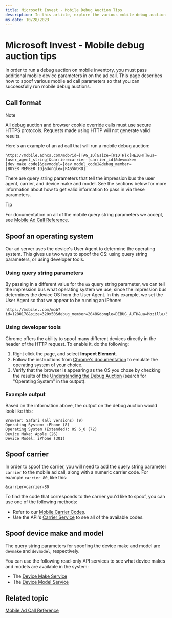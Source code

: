 ```yaml
---
title: Microsoft Invest - Mobile Debug Auction Tips
description: In this article, explore the various mobile debug auction tips, ad call format, query string parameters, and ways to spoof an operating system.
ms.date: 10/28/2023
---
```


# Microsoft Invest - Mobile debug auction tips

In order to run a debug auction on mobile inventory, you must pass additional mobile device parameters in on the ad call. This page
describes how to spoof various mobile ad call parameters so that you can successfully run mobile debug auctions.

## Call format

> [!NOTE]
> All debug auction and browser cookie override calls must use secure HTTPS protocols. Requests made using HTTP will not generate valid results.

Here's an example of an ad call that will run a mobile debug auction:

```
https://mobile.adnxs.com/mob?id=[TAG_ID]&size=[WIDTH}x[HEIGHT]&ua=[user_agent_string]&carrier=carrier-[carrier_id]&devmake=[dev_make_code]&devmodel=[dev_model_code]&debug_member=[BUYER_MEMBER_ID]&dongle=[PASSWORD]
```

There are query string parameters that tell the impression bus the user agent, carrier, and device make and model. See the sections below for more information about how to get valid information to pass in via these parameters.

> [!TIP]
> For documentation on all of the mobile query string parameters we accept, see [Mobile Ad Call Reference](mobile-ad-call-reference.md).

## Spoof an operating system

Our ad server uses the device's User Agent to determine the operating system. This gives us two ways to spoof the OS: using query string
parameters, or using developer tools.

### Using query string parameters

By passing in a different value for the `ua` query string parameter, we can tell the impression bus what operating system we use, since the impression bus determines the device OS from the User Agent. In this example, we set the User Agent so that we appear to be running an
iPhone:

```
https://mobile..com/mob?id=1280178&size=320x50&debug_member=2048&dongle=DEBUG_AUTH&ua=Mozilla/5.0%20(iPhone;%20CPU%20iPhone%20OS%206_0%20like%20Mac%20OS%20X)%20AppleWebKit/536.26%20(KHTML,%20like%20Gecko)%20Version/6.0%20Mobile/10A5376e%20Safari/8536.25
```

### Using developer tools

Chrome offers the ability to spoof many different devices directly in the header of the HTTP request. To enable it, do the following:

1. Right click the page, and select **Inspect Element**.
1. Follow the instructions from [Chrome's documentation](https://developers.google.com/chrome-developer-tools/docs/mobile-emulation) to emulate the operating system of your choice.
1. Verify that the browser is appearing as the OS you chose by checking the results of the [Understanding the Debug Auction](understanding-the-debug-auction.md) (search for "Operating System" in the output).

### Example output

Based on the information above, the output on the debug auction would look like this:

```
Browser: Safari (all versions) (9)
Operating System: iPhone (8)
Operating System (Extended): OS 6_0 (72)
Device Make: Apple (26)
Device Model: iPhone (301) 
```

## Spoof carrier

In order to spoof the carrier, you will need to add the query string parameter `carrier` to the mobile ad call, along with a numeric carrier code. For example `carrier 80`, like this:

```
&carrier=carrier-80
```

To find the code that corresponds to the carrier you'd like to spoof, you can use one of the following methods:

- Refer to our [Mobile Carrier Codes](mobile-carrier-codes.md).
- Use the API's [Carrier Service](../digital-platform-api/carrier-service.md) to see all of the available codes.

## Spoof device make and model

The query string parameters for spoofing the device make and model are `devmake` and `devmodel`, respectively.

You can use the following read-only API services to see what device makes and models are available in the system:

- The [Device Make Service](../digital-platform-api/device-make-service.md)
- The [Device Model Service](../digital-platform-api/device-model-service.md)

## Related topic

[Mobile Ad Call Reference](mobile-ad-call-reference.md)
